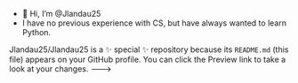 - 👋 Hi, I’m @Jlandau25
- I have no previous experience with CS, but have always wanted to learn Python. 


Jlandau25/Jlandau25 is a ✨ special ✨ repository because its `README.md` (this file) appears on your GitHub profile.
You can click the Preview link to take a look at your changes.
--->

